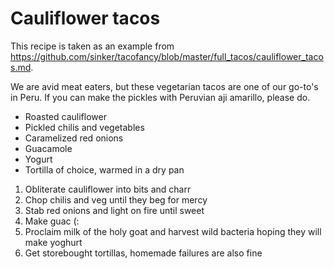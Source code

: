 

# Cauliflower tacos

This recipe is taken as an example from https://github.com/sinker/tacofancy/blob/master/full_tacos/cauliflower_tacos.md.

We are avid meat eaters, but these vegetarian tacos are one of our go-to's in
Peru. If you can make the pickles with Peruvian aji amarillo, please do.

- Roasted cauliflower
- Pickled chilis and vegetables
- Caramelized red onions
- Guacamole
- Yogurt
- Tortilla of choice, warmed in a dry pan

1. Obliterate cauliflower into bits and charr
2. Chop chilis and veg until they beg for mercy
3. Stab red onions and light on fire until sweet
4. Make guac (:
5. Proclaim milk of the holy goat and harvest wild bacteria hoping they will make yoghurt
6. Get storebought tortillas, homemade failures are also fine
